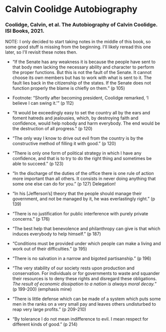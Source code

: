 # Calvin Coolidge Autobiography

### Coolidge, Calvin, et al. The Autobiography of Calvin Coolidge. ISI Books, 2021. 

NOTE: I only decided to start taking notes in the middle of this book, so some
good stuff is missing from the beginning. I'll likely reread this one later, so
I'll revisit these notes then.

* “If the Senate has any weakness it is because the people have sent to that
  body men lacking the necessary ability and character to perform the proper
  functions. But this is not the fault of the Senate. It cannot choose its own
  members but has to work with what is sent to it. The fault lies back in the
  citizenship of the states. If the Senate does not function properly the blame
  is chiefly on them.” (p 105)
  
* Footnote: “Shortly after becoming president, Coolidge remarked, ‘I believe I
  can swing it.’” (p 112)
  
* “It would be exceedingly easy to set the country all by the ears and foment
  hatreds and jealousies, which, by destroying faith and confidence, would help
  nobody and harm everybody. The end would be the destruction of all progress.”
  (p 120)
  
* “The only way I know to drive out evil from the country is by the constructive
  method of filling it with good.” (p 120)

* “There is only one form of political strategy in which I have any confidence,
  and that is to try to do the right thing and sometimes be able to succeed.” (p
  123)
  
* “In the discharge of the duties of the office there is one rule of action more
  important than all others. It consists in never doing anything that some one
  else can do for you.” (p 127) Delegation!
  
* “In his [Jefferson’s] theory that the people should manage their government,
  and not be managed by it, he was everlastingly right.” (p 139)
  
* “There is no justification for public interference with purely private
  concerns.” (p 176)
  
* “The best help that benevolence and philanthropy can give is that which
  induces everybody to help himself.” (p 187)
  
* “Conditions must be provided under which people can make a living and work out
  of their difficulties.” (p 195)
  
* “There is no salvation in a narrow and bigoted partisanship.” (p 196)

* “The very stability of our society rests upon production and conservation. For
  individuals or for governments to waste and squander their resources is to
  deny these rights and disregard these obligations. _The result of economic
  dissipation to a nation is always moral decay._” (p 199-200) (emphasis mine)
  
* “There is little defense which can be made of a system which puts some men in
  the ranks on a very small pay and leaves others undisturbed to reap very large
  profits.” (p 209-210)
  
* “By tolerance I do not mean indifference to evil. I mean respect for different
  kinds of good.” (p 214)
